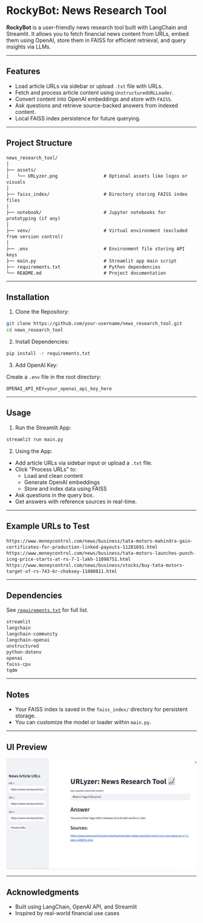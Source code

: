 
# RockyBot: News Research Tool

**RockyBot** is a user-friendly news research tool built with LangChain and Streamlit. It allows you to fetch financial news content from URLs, embed them using OpenAI, store them in FAISS for efficient retrieval, and query insights via LLMs.

---

## Features

- Load article URLs via sidebar or upload `.txt` file with URLs.
- Fetch and process article content using `UnstructuredURLLoader`.
- Convert content into OpenAI embeddings and store with `FAISS`.
- Ask questions and retrieve source-backed answers from indexed content.
- Local FAISS index persistence for future querying.

---

## Project Structure

```
news_research_tool/
│
├── assets/
│   └── URLyzer.png                 # Optional assets like logos or visuals
│
├── faiss_index/                    # Directory storing FAISS index files
│
├── notebook/                       # Jupyter notebooks for prototyping (if any)
│
├── venv/                           # Virtual environment (excluded from version control)
│
├── .env                            # Environment file storing API keys
├── main.py                         # Streamlit app main script
├── requirements.txt                # Python dependencies
└── README.md                       # Project documentation
```

---

## Installation

1. Clone the Repository:

```bash
git clone https://github.com/your-username/news_research_tool.git
cd news_research_tool
```

2. Install Dependencies:

```bash
pip install -r requirements.txt
```

3. Add OpenAI Key:

Create a `.env` file in the root directory:

```
OPENAI_API_KEY=your_openai_api_key_here
```

---

## Usage

1. Run the Streamlit App:

```bash
streamlit run main.py
```

2. Using the App:

- Add article URLs via sidebar input or upload a `.txt` file.
- Click "Process URLs" to:
  - Load and clean content
  - Generate OpenAI embeddings
  - Store and index data using FAISS
- Ask questions in the query box.
- Get answers with reference sources in real-time.

---

## Example URLs to Test

```
https://www.moneycontrol.com/news/business/tata-motors-mahindra-gain-certificates-for-production-linked-payouts-11281691.html
https://www.moneycontrol.com/news/business/tata-motors-launches-punch-icng-price-starts-at-rs-7-1-lakh-11098751.html
https://www.moneycontrol.com/news/business/stocks/buy-tata-motors-target-of-rs-743-kr-choksey-11080811.html
```

---

## Dependencies

See [`requirements.txt`](./requirements.txt) for full list.

```
streamlit
langchain
langchain-community
langchain-openai
unstructured
python-dotenv
openai
faiss-cpu
tqdm
```

---

## Notes

- Your FAISS index is saved in the `faiss_index/` directory for persistent storage.
- You can customize the model or loader within `main.py`.

---

## UI Preview

![RockyBot UI](assets/URLyzer.png)

---

## Acknowledgments

- Built using LangChain, OpenAI API, and Streamlit
- Inspired by real-world financial use cases
